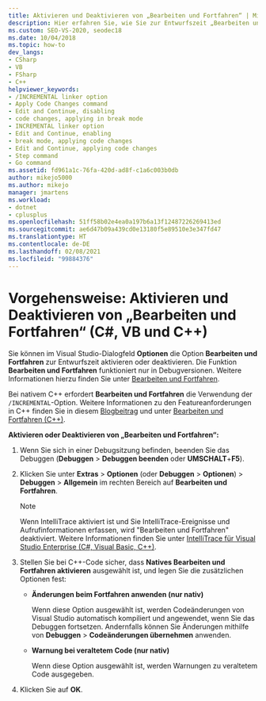 ```yaml
---
title: Aktivieren und Deaktivieren von „Bearbeiten und Fortfahren“ | Microsoft-Dokumentation
description: Hier erfahren Sie, wie Sie zur Entwurfszeit „Bearbeiten und Fortfahren“ in den Visual Studio-Optionen deaktivieren und aktivieren. Die Funktion "Bearbeiten und Fortfahren" funktioniert nur in Debugversionen.
ms.custom: SEO-VS-2020, seodec18
ms.date: 10/04/2018
ms.topic: how-to
dev_langs:
- CSharp
- VB
- FSharp
- C++
helpviewer_keywords:
- /INCREMENTAL linker option
- Apply Code Changes command
- Edit and Continue, disabling
- code changes, applying in break mode
- INCREMENTAL linker option
- Edit and Continue, enabling
- break mode, applying code changes
- Edit and Continue, applying code changes
- Step command
- Go command
ms.assetid: fd961a1c-76fa-420d-ad8f-c1a6c003b0db
author: mikejo5000
ms.author: mikejo
manager: jmartens
ms.workload:
- dotnet
- cplusplus
ms.openlocfilehash: 51ff58b02e4ea0a197b6a13f12487226269413ed
ms.sourcegitcommit: ae6d47b09a439cd0e13180f5e89510e3e347fd47
ms.translationtype: HT
ms.contentlocale: de-DE
ms.lasthandoff: 02/08/2021
ms.locfileid: "99884376"
---
```

# <a name="how-to-enable-and-disable-edit-and-continue-c-vb-c"></a>Vorgehensweise: Aktivieren und Deaktivieren von „Bearbeiten und Fortfahren“ (C#, VB und C++)

Sie können im Visual Studio-Dialogfeld **Optionen** die Option **Bearbeiten und Fortfahren** zur Entwurfszeit aktivieren oder deaktivieren. Die Funktion **Bearbeiten und Fortfahren** funktioniert nur in Debugversionen. Weitere Informationen hierzu finden Sie unter [Bearbeiten und Fortfahren](../debugger/edit-and-continue.md).

Bei nativem C++ erfordert **Bearbeiten und Fortfahren** die Verwendung der `/INCREMENTAL`-Option. Weitere Informationen zu den Featureanforderungen in C++ finden Sie in diesem [Blogbeitrag](https://devblogs.microsoft.com/cppblog/c-edit-and-continue-in-visual-studio-2015-update-3/) und unter [Bearbeiten und Fortfahren (C++)](../debugger/edit-and-continue-visual-cpp.md).

**Aktivieren oder Deaktivieren von „Bearbeiten und Fortfahren“:**

1. Wenn Sie sich in einer Debugsitzung befinden, beenden Sie das Debuggen (**Debuggen** > **Debuggen beenden** oder **UMSCHALT**+**F5**).

1. Klicken Sie unter **Extras** > **Optionen** (oder **Debuggen** > **Optionen**) > **Debuggen** > **Allgemein** im rechten Bereich auf **Bearbeiten und Fortfahren**.

    > [!NOTE]
    > Wenn IntelliTrace aktiviert ist und Sie IntelliTrace-Ereignisse und Aufrufinformationen erfassen, wird "Bearbeiten und Fortfahren" deaktiviert. Weitere Informationen finden Sie unter [IntelliTrace für Visual Studio Enterprise (C#, Visual Basic, C++)](../debugger/intellitrace.md).

1. Stellen Sie bei C++-Code sicher, dass **Natives Bearbeiten und Fortfahren aktivieren** ausgewählt ist, und legen Sie die zusätzlichen Optionen fest:
    - **Änderungen beim Fortfahren anwenden (nur nativ)**

      Wenn diese Option ausgewählt ist, werden Codeänderungen von Visual Studio automatisch kompiliert und angewendet, wenn Sie das Debuggen fortsetzen. Andernfalls können Sie Änderungen mithilfe von **Debuggen** > **Codeänderungen übernehmen** anwenden.

    - **Warnung bei veraltetem Code (nur nativ)**

      Wenn diese Option ausgewählt ist, werden Warnungen zu veraltetem Code ausgegeben.

1. Klicken Sie auf **OK**.
